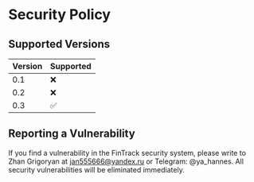 # Security Policy

## Supported Versions

| Version | Supported          |
|---------| ------------------ |
| 0.1     | :x: |
| 0.2     | :x: |
| 0.3     | :white_check_mark: |


## Reporting a Vulnerability
If you find a vulnerability in the FinTrack security system, please write to Zhan Grigoryan at jan555666@yandex.ru or Telegram: @ya_hannes. All security vulnerabilities will be eliminated immediately.
